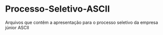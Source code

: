 # Processo-Seletivo-ASCII

Arquivos que contêm a apresentação para o processo seletivo da empresa júnior ASCII
